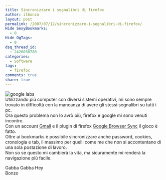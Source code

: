 ```yaml
---
title: Sincronizzare i segnalibri di firefox
author: ilbonzo
layout: post
permalink: /2007/07/12/sincronizzare-i-segnalibri-di-firefox/
Hide SexyBookmarks:
  - 0
Hide OgTags:
  - 0
dsq_thread_id:
  - 2426030780
categories:
  - Software
tags:
  - firefox
comments: true
share: true
---
```

![google labs][1]  
Utilizzando più computer con diversi sistemi operativi, mi sono sempre trovato in difficoltà con la mancanza di avere gli stessi segnalibri su tutti i pc.  
Ora questo problema non lo avrò più, firefox e google mi sono venuti incontro.  
Con un account [Gmail][2] e il plugin di firefox [Google Browser Sync][3] il gioco è fatto.  
Oltre ai bookmarks è possibile sincronizzare anche password, cookies, cronologia e tab, il massimo per quelli come me che non si accontentano di una sola postazione di lavoro.  
Non so se questo mi cambierà la vita, ma sicuramente mi renderà la navigazione più facile.

Gabba Gabba Hey  
Bonzo

<div class='kindleWidget kindleLight' >

</div>



 [1]: http://www.google.com/tools/firefox/common/labs_logo.gif
 [2]: http://gmail.google.com
 [3]: http://www.google.com/tools/firefox/browsersync/
